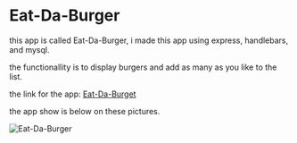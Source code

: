 # Eat-Da-Burger

this app is called Eat-Da-Burger, i made this app using express, handlebars, and mysql.  

the functionallity is to display burgers and add as many as you like to the list.

the link for the app: [Eat-Da-Burget](https://mhbhandle.herokuapp.com/)

the app show is below on these pictures.

![Eat-Da-Burger]()